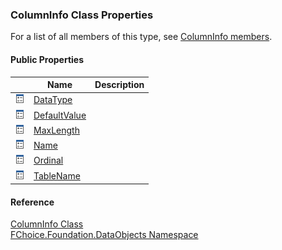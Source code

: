 ﻿### ColumnInfo Class Properties

For a list of all members of this type, see [ColumnInfo members](fcSDK~FChoice.Foundation.DataObjects.ColumnInfo_members.md).

#### Public Properties

|   | Name | Description |
| --- | --- | --- |
| ![Public Property](dotnetimages/publicProperty.png) | [DataType](fcSDK~FChoice.Foundation.DataObjects.ColumnInfo~DataType.md) |   |
| ![Public Property](dotnetimages/publicProperty.png) | [DefaultValue](fcSDK~FChoice.Foundation.DataObjects.ColumnInfo~DefaultValue.md) |   |
| ![Public Property](dotnetimages/publicProperty.png) | [MaxLength](fcSDK~FChoice.Foundation.DataObjects.ColumnInfo~MaxLength.md) |   |
| ![Public Property](dotnetimages/publicProperty.png) | [Name](fcSDK~FChoice.Foundation.DataObjects.ColumnInfo~Name.md) |   |
| ![Public Property](dotnetimages/publicProperty.png) | [Ordinal](fcSDK~FChoice.Foundation.DataObjects.ColumnInfo~Ordinal.md) |   |
| ![Public Property](dotnetimages/publicProperty.png) | [TableName](fcSDK~FChoice.Foundation.DataObjects.ColumnInfo~TableName.md) |   |





#### Reference

[ColumnInfo Class](fcSDK~FChoice.Foundation.DataObjects.ColumnInfo.md)  
[FChoice.Foundation.DataObjects Namespace](fcSDK~FChoice.Foundation.DataObjects_namespace.md)